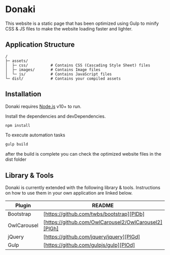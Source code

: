 # Donaki

This website is a static page that has been optimized using Gulp to minify CSS & JS files to make the website loading faster and lighter.

## Application Structure  
```
/
├─ assets/
│  ├─ css/          # Contains CSS (Cascading Style Sheet) files
│  ├─ images/       # Contains Image files
│  └─ js/           # Contains JavaScript files
└─ dist/            # Contains your compiled assets
```

## Installation

Donaki requires [Node.js](https://nodejs.org/) v10+ to run.

Install the dependencies and devDependencies.

```sh
npm install
```

To execute automation tasks

```sh
gulp build
```
after the build is complete you can check the optimized website files in the dist folder

## Library & Tools

Donaki is currently extended with the following library & tools.
Instructions on how to use them in your own application are linked below.

| Plugin | README |
| ------ | ------ |
| Bootstrap | [https://github.com/twbs/bootstrap][PlDb] |
| OwlCarousel | [https://github.com/OwlCarousel2/OwlCarousel2][PlGh] |
| jQuery | [https://github.com/jquery/jquery][PlGd] |
| Gulp | [https://github.com/gulpjs/gulp][PlOd] |